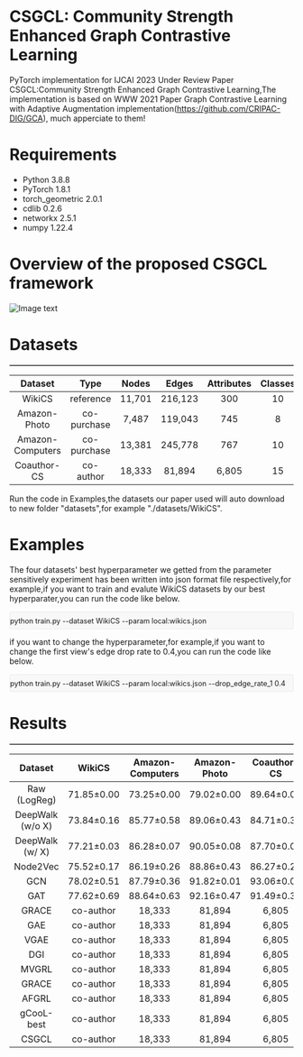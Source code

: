 # CSGCL: Community Strength Enhanced Graph Contrastive Learning
PyTorch implementation for IJCAI 2023 Under Review Paper CSGCL:Community Strength Enhanced Graph Contrastive Learning,The implementation is based on WWW 2021 Paper Graph Contrastive Learning with Adaptive Augmentation implementation(https://github.com/CRIPAC-DIG/GCA), much apperciate to them!
# Requirements
* Python 3.8.8
* PyTorch 1.8.1
* torch_geometric 2.0.1
* cdlib 0.2.6
* networkx 2.5.1
* numpy 1.22.4





# Overview of the proposed CSGCL framework
 ![Image text](https://github.com/HanChenHUSTAIA/CSGCL/blob/main/CSGCL%20Model/CSGCL.jpg)




# Datasets



<div align="center">
<table border="1" cellspacing="0">
 
| Dataset | Type | Nodes |Edges| Attributes| Classes |
|  :-:   | :-:   | :-:   | :-:   |  :-:   | :-:  |
| WikiCS| reference |11,701 |216,123 |300 |10 |
|Amazon-Photo |co-purchase | 7,487 | 119,043 | 745|  8
| Amazon-Computers | co-purchase | 13,381 | 245,778|  767 | 10
| Coauthor-CS | co-author | 18,333|  81,894|  6,805 | 15

</table>
</div>

Run the code in Examples,the datasets our paper used will auto download to new folder "datasets",for example "./datasets/WikiCS".




# Examples
The four datasets' best hyperparameter we getted from the parameter sensitively experiment has been written into json format file respectively,for example,if you want to
train and evalute WikiCS datasets by our best hyperparater,you can run the code like below.
<pre class="md-fences md-end-block md-fences-with-lineno ty-contain-cm modeLoaded" spellcheck="false" lang="java" cid="n55" mdtype="fences" style="box-sizing: border-box; overflow: visible; font-family: var(--monospace); font-size: 0.9em; display: block; break-inside: avoid; text-align: left; white-space: normal; background-image: inherit; background-position: inherit; background-size: inherit; background-repeat: inherit; background-attachment: inherit; background-origin: inherit; background-clip: inherit; background-color: rgb(248, 248, 248); position: relative !important; border: 1px solid rgb(231, 234, 237); border-radius: 3px; padding: 8px 4px 6px 0px; margin-bottom: 0px; margin-top: 15px; width: inherit;"> python train.py --dataset WikiCS --param local:wikics.json </pre> 

 
if you want to change the hyperparameter,for example,if you want to change the first view's edge drop rate to 0.4,you can run the code like below.
 <pre class="md-fences md-end-block md-fences-with-lineno ty-contain-cm modeLoaded" spellcheck="false" lang="java" cid="n55" mdtype="fences" style="box-sizing: border-box; overflow: visible; font-family: var(--monospace); font-size: 0.9em; display: block; break-inside: avoid; text-align: left; white-space: normal; background-image: inherit; background-position: inherit; background-size: inherit; background-repeat: inherit; background-attachment: inherit; background-origin: inherit; background-clip: inherit; background-color: rgb(248, 248, 248); position: relative !important; border: 1px solid rgb(231, 234, 237); border-radius: 3px; padding: 8px 4px 6px 0px; margin-bottom: 0px; margin-top: 15px; width: inherit;">  python train.py --dataset WikiCS --param local:wikics.json --drop_edge_rate_1 0.4</pre> 

# Results



<div align="center">
<table border="1" cellspacing="0">
 
| Dataset |WikiCS| Amazon-Computers |Amazon-Photo|Coauthor-CS|
|  :-:   | :-:   | :-:   | :-:   |  :-:   | 
| Raw (LogReg)| 71.85±0.00 |73.25±0.00 |79.02±0.00 |89.64±0.00
|DeepWalk (w/o X) |73.84±0.16 | 85.77±0.58 | 89.06±0.43 | 84.71±0.35 
| DeepWalk (w/ X)  |  77.21±0.03 |86.28±0.07 | 90.05±0.08 | 87.70±0.04
| Node2Vec |75.52±0.17 |86.19±0.26 | 88.86±0.43 | 86.27±0.22 
| GCN | 78.02±0.51 | 87.79±0.36 | 91.82±0.01 | 93.06±0.00
| GAT | 77.62±0.69 | 88.64±0.63 | 92.16±0.47 | 91.49±0.30
| GRACE | co-author | 18,333|  81,894|  6,805 
| GAE  | co-author | 18,333|  81,894|  6,805 
|VGAE | co-author | 18,333|  81,894|  6,805 
| DGI| co-author | 18,333|  81,894|  6,805 
| MVGRL | co-author | 18,333|  81,894|  6,805 
| GRACE | co-author | 18,333|  81,894|  6,805 
| AFGRL | co-author | 18,333|  81,894|  6,805 
| gCooL-best  | co-author | 18,333|  81,894|  6,805 
| CSGCL | co-author | 18,333|  81,894|  6,805 


</table>
</div>


